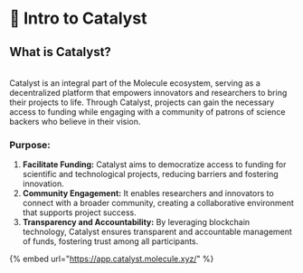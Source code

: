 # 🌟 Intro to Catalyst

## What is Catalyst?

\
Catalyst is an integral part of the Molecule ecosystem, serving as a decentralized platform that empowers innovators and researchers to bring their projects to life. Through Catalyst, projects can gain the necessary access to funding while engaging with a community of patrons of science backers who believe in their vision.

### Purpose:

1. **Facilitate Funding:** Catalyst aims to democratize access to funding for scientific and technological projects, reducing barriers and fostering innovation.
2. **Community Engagement:** It enables researchers and innovators to connect with a broader community, creating a collaborative environment that supports project success.
3. **Transparency and Accountability:** By leveraging blockchain technology, Catalyst ensures transparent and accountable management of funds, fostering trust among all participants.

{% embed url="https://app.catalyst.molecule.xyz/" %}
